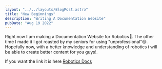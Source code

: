 ```yaml
---
layout: "../../layouts/BlogPost.astro"
title: "New Beginnings"
description: "Writing A Documentation Website"
pubDate: "Aug 19 2022"
---
```


Right now I am making a Documentation Website for Robotics🥳. The other time I made it I got roasted by my seniors for using "unprofessional"😒. Hopefully now, with a better knowledge and understanding of robotics i will be able to create better content for you guys!.

If you want the link it is here [Robotics Docs](https://roboticsdocs.vercel.app/en/introduction)
